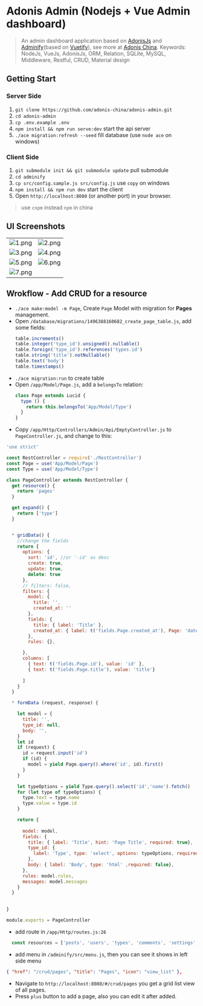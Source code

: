 # Adonis Admin (Nodejs + Vue Admin dashboard)
> An admin dashboard application based on [AdonisJs](http://adonisjs.com/) and [Adminify](https://github.com/wxs77577/adminify)(based on [Vuetify](https://vuetifyjs.com/)), see more at [Adonis China](https://adonis-china.org/).
> Keywords: NodeJs, VueJs, AdonisJs, ORM, Relation, SQLite, MySQL, Middleware, Restful, CRUD, Material design

## Getting Start
### Server Side
1. `git clone https://github.com/adonis-china/adonis-admin.git`
1. `cd adonis-admin`
1. `cp .env.example .env`
1. `npm install && npm run serve:dev` start the api server
1. `./ace migration:refresh --seed` fill database (use `node ace` on windows)
### Client Side
1. `git submodule init && git submodule update`  pull submodule
1. `cd adminify`
1. `cp src/config.sample.js src/config.js`  use `copy` on windows
1. `npm install && npm run dev` start the client
1. Open  `http://localhost:8080` (or another port) in your browser.
> use `cnpm` instead `npm` in china

## UI Screenshots
|  |  |
|---|---|
|![1.png](https://raw.githubusercontent.com/wxs77577/adminify/master/screenshots/1.png)|![2.png](https://raw.githubusercontent.com/wxs77577/adminify/master/screenshots/2.png)|
|![3.png](https://raw.githubusercontent.com/wxs77577/adminify/master/screenshots/3.png)|![4.png](https://raw.githubusercontent.com/wxs77577/adminify/master/screenshots/4.png)|
|![5.png](https://raw.githubusercontent.com/wxs77577/adminify/master/screenshots/5.png)|![6.png](https://raw.githubusercontent.com/wxs77577/adminify/master/screenshots/6.png)|
|![7.png](https://raw.githubusercontent.com/wxs77577/adminify/master/screenshots/7.png)||

## Wrokflow - Add CRUD for a resource
- `./ace make:model -m Page`, Create `Page` Model with migration for **Pages** management.
- Open `/database/migrations/1496388160682_create_page_table.js`, add some fields:
  ```javascript
  table.increments()
  table.integer('type_id').unsigned().nullable()
  table.foreign('type_id').references('types.id')
  table.string('title').notNullable()
  table.text('body')
  table.timestamps()
  ```
- `./ace migration:run` to create table
- Open `/app/Model/Page.js`, add a `belongsTo` relation: 
  ```javascript
  class Page extends Lucid {
    type () {
      return this.belongsTo('App/Model/Type')
    }
  }
  ```
- Copy `/app/Http/Controllers/Admin/Api/EmptyController.js` to `PageController.js`, and change to this:
```javascript
'use strict'

const RestController = require('./RestController')
const Page = use('App/Model/Page')
const Type = use('App/Model/Type')

class PageController extends RestController {
  get resource() {
    return 'pages'
  }

  get expand() {
    return ['type']
  }


  * gridData() {
    //change the fields
    return {
      options: {
        sort: 'id', //or '-id' as desc
        create: true,
        update: true,
        delete: true
      },
      // filters: false,
      filters: {
        model: {
          title: '',
          created_at: ''
        },
        fields: {
          title: { label: 'Title' },
          created_at: { label: t('fields.Page.created_at'), Page: 'date' }
        },
        rules: {},

      },
      columns: [
        { text: t('fields.Page.id'), value: 'id' },
        { text: t('fields.Page.title'), value: 'title'}
        
      ]
    }
  }

  * formData (request, response) {

    let model = {
      title: '',
      type_id: null,
      body: '',
    }
    let id
    if (request) {
      id = request.input('id')
      if (id) {
        model = yield Page.query().where('id', id).first()
      }
    }

    let typeOptions = yield Type.query().select('id','name').fetch()
    for (let type of typeOptions) {
      type.text = type.name
      type.value = type.id
    }

    return {
      
      model: model,
      fields: {
        title: { label: 'Title', hint: 'Page Title', required: true},
        type_id: {
          label: 'Type', type: 'select', options: typeOptions, required: true,
        },
        body: { label: 'Body', type: 'html' ,required: false},
      },
      rules: model.rules,
      messages: model.messages
    }
  }

  
}

module.exports = PageController

```
- add route in `/app/Http/routes.js:26`
```javascript
  const resources = ['posts', 'users', 'types', 'comments', 'settings', 'pages']
```
- add menu in `/adminify/src/menu.js`, then you can see it shows in left side menu
```json
{ "href": "/crud/pages", "title": "Pages", "icon": "view_list" },
```
- Navigate to `http://localhost:8080/#/crud/pages` you get a grid list view of all pages.
- Press `plus` button to add a page, also you can edit it after added.